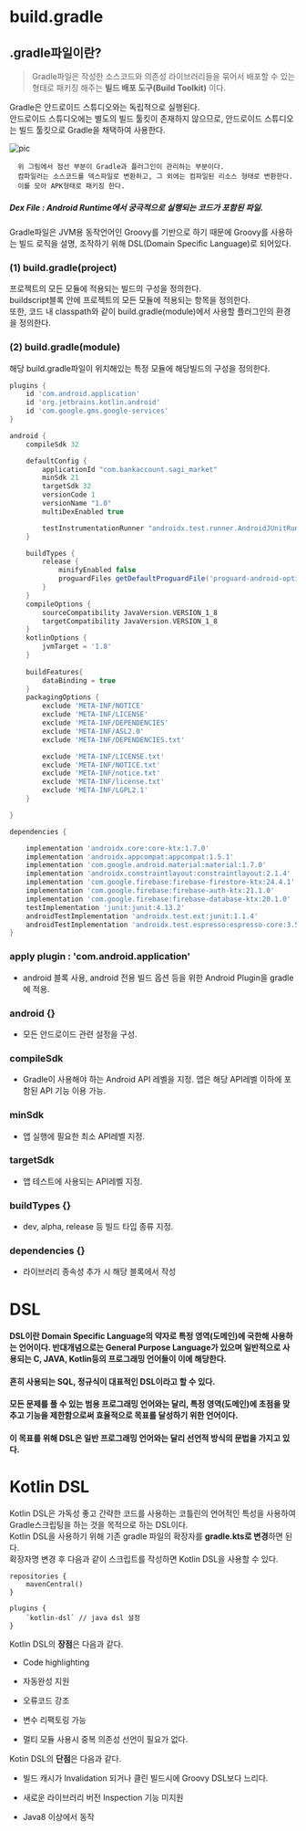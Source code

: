 **build.gradle**
=============

## .gradle파일이란?
>Gradle파일은 작성한 소스코드와 의존성 라이브러리들을 묶어서 배포할 수 있는 형태로 패키징 해주는 **빌드 배포 도구(Build Toolkit)** 이다.

Gradle은 안드로이드 스튜디오와는 독립적으로 실행된다.   
안드로이드 스튜디오에는 별도의 빌드 툴킷이 존재하지 않으므로, 안드로이드 스튜디오는 빌드 툴킷으로 Gradle을 채택하여 사용한다.

![pic](https://img1.daumcdn.net/thumb/R1280x0/?scode=mtistory2&fname=https%3A%2F%2Fblog.kakaocdn.net%2Fdn%2FcEQYfv%2FbtrkJ6MPc7e%2FSPQKwfHI0XXSwYzhmew9y1%2Fimg.png)   

      위 그림에서 점선 부분이 Gradle과 플러그인이 관리하는 부분이다.   
      컴파일러는 소스코드를 덱스파일로 변환하고, 그 외에는 컴파일된 리소스 형태로 변환한다.   
      이를 모아 APK형태로 패키징 한다.
##### **Dex File : Android Runtime에서 궁극적으로 실행되는 코드가 포함된 파일.**      


Gradle파일은 JVM용 동작언어인 Groovy를 기반으로 하기 때문에 Groovy를 사용하는 빌드 로직을 설명, 조작하기 위해 DSL(Domain Specific Language)로 되어있다.   

### **(1) build.gradle(project)**
프로젝트의 모든 모듈에 적용되는 빌드의 구성을 정의한다.   
buildscript블록 안에 프로젝트의 모든 모듈에 적용되는 항목을 정의한다.   
또한, 코드 내 classpath와 같이 build.gradle(module)에서 사용할 플러그인의 환경을 정의한다.   

### **(2) build.gradle(module)**
해당 build.gradle파일이 위치해있는 특정 모듈에 해당빌드의 구성을 정의한다.
``` gradle
plugins {
    id 'com.android.application'
    id 'org.jetbrains.kotlin.android'
    id 'com.google.gms.google-services'
}

android {
    compileSdk 32

    defaultConfig {
        applicationId "com.bankaccount.sagi_market"
        minSdk 21
        targetSdk 32
        versionCode 1
        versionName "1.0"
        multiDexEnabled true

        testInstrumentationRunner "androidx.test.runner.AndroidJUnitRunner"
    }

    buildTypes {
        release {
            minifyEnabled false
            proguardFiles getDefaultProguardFile('proguard-android-optimize.txt'), 'proguard-rules.pro'
        }
    }
    compileOptions {
        sourceCompatibility JavaVersion.VERSION_1_8
        targetCompatibility JavaVersion.VERSION_1_8
    }
    kotlinOptions {
        jvmTarget = '1.8'
    }
    
    buildFeatures{
        dataBinding = true
    }
    packagingOptions {
        exclude 'META-INF/NOTICE'
        exclude 'META-INF/LICENSE'
        exclude 'META-INF/DEPENDENCIES'
        exclude 'META-INF/ASL2.0'
        exclude 'META-INF/DEPENDENCIES.txt'

        exclude 'META-INF/LICENSE.txt'
        exclude 'META-INF/NOTICE.txt'
        exclude 'META-INF/notice.txt'
        exclude 'META-INF/license.txt'
        exclude 'META-INF/LGPL2.1'
    }

}

dependencies {

    implementation 'androidx.core:core-ktx:1.7.0'
    implementation 'androidx.appcompat:appcompat:1.5.1'
    implementation 'com.google.android.material:material:1.7.0'
    implementation 'androidx.constraintlayout:constraintlayout:2.1.4'
    implementation 'com.google.firebase:firebase-firestore-ktx:24.4.1'
    implementation 'com.google.firebase:firebase-auth-ktx:21.1.0'
    implementation 'com.google.firebase:firebase-database-ktx:20.1.0'
    testImplementation 'junit:junit:4.13.2'
    androidTestImplementation 'androidx.test.ext:junit:1.1.4'
    androidTestImplementation 'androidx.test.espresso:espresso-core:3.5.0'
}
```
### **apply plugin : 'com.android.application'**   
- android 블록 사용, android 전용 빌드 옵션 등을 위한 Android Plugin을 gradle에 적용.   

### **android {}**
 - 모든 안드로이드 관련 설정을 구성.   

### **compileSdk**
 - Gradle이 사용해야 하는 Android API 레벨을 지정. 앱은 해당 API레벨 이하에 포함된 API 기능 이용 가능.   

 ### **minSdk**
 - 앱 실행에 필요한 최소 API레벨 지정.

 ### **targetSdk**
 - 앱 테스트에 사용되는 API레벨 지정.

 ### **buildTypes {}**
 - dev, alpha, release 등 빌드 타입 종류 지정.

 ### **dependencies {}**
 - 라이브러리 종속성 추가 시 해당 블록에서 작성


**DSL**
========
#### DSL이란 Domain Specific Language의 약자로 특정 영역(도메인)에 국한해 사용하는 언어이다. 반대개념으로는 General Purpose Language가 있으며 일반적으로 사용되는 C, JAVA, Kotlin등의 프로그래밍 언어들이 이에 해당한다.   
#### 흔히 사용되는 SQL, 정규식이 대표적인 DSL이라고 할 수 있다.   
#### 모든 문제를 풀 수 있는 범용 프로그래밍 언어와는 달리, 특정 영역(도메인)에 초점을 맞추고 기능을 제한함으로써 효율적으로 목표를 달성하기 위한 언어이다.   
#### 이 목표를 위해 DSL은 일반 프로그래밍 언어와는 달리 선언적 방식의 문법을 가지고 있다. 

# **Kotlin DSL**
Kotlin DSL은 가독성 좋고 간략한 코드를 사용하는 코틀린의 언어적인 특성을 사용하여 Gradle스크립팅을 하는 것을 목적으로 하는 DSL이다.   
Kotlin DSL을 사용하기 위해 기존 gradle 파일의 확장자를 **gradle.kts로 변경**하면 된다.   
확장자명 변경 후 다음과 같이 스크립트를 작성하면 Kotlin DSL을 사용할 수 있다.

```
repositories {
    mavenCentral()
}

plugins {
    `kotlin-dsl` // java dsl 설정
}
```
Kotlin DSL의 **장점**은 다음과 같다.
 - Code highlighting
 - 자동완성 지원
 - 오류코드 강조
 - 변수 리팩토링 가능

 - 멀티 모듈 사용시 중복 의존성 선언이 필요가 없다.

 Kotin DSL의 **단점**은 다음과 같다.
 - 빌드 캐시가 Invalidation 되거나 클린 빌드시에 Groovy DSL보다 느리다.

 - 새로운 라이브러리 버전 Inspection 기능 미지원

 - Java8 이상에서 동작